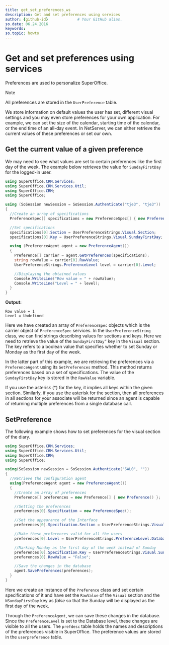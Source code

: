```yaml
---
title: get_set_preferences_ws
description: Get and set preferences using services
author: {github-id}             # Your GitHub alias.
so.date: 06.24.2016
keywords:
so.topic: howto
---
```


# Get and set preferences using services

Preferences are used to personalize SuperOffice.

> [!NOTE]
> All preferences are stored in the `UserPreference` table.

We store information on default values the user has set, different visual settings and you may even store preferences for your own application. For example, we can set the size of the calendar, starting time of the calendar, or the end time of an all-day event. In NetServer, we can either retrieve the current values of these preferences or set our own.

## Get the current value of a given preference

We may need to see what values are set to certain preferences like the first day of the week. The example below retrieves the value for `SundayFirstDay` for the logged-in user.

```csharp
using SuperOffice.CRM.Services;
using SuperOffice.CRM.Services.Util;
using SuperOffice.CRM;
using SuperOffice;

using (SoSession newSession = SoSession.Authenticate("tje3", "tje3"))
{
  //Create an array of specifications
  PreferenceSpec[] specifications = new PreferenceSpec[] { new PreferenceSpec() };

  //Set specifications
  specifications[0].Section = UserPreferenceStrings.Visual.Section;
  specifications[0].Key = UserPreferenceStrings.Visual.SundayFirstDay;

  using (PreferenceAgent agent = new PreferenceAgent())
  {
    Preference[] carrier = agent.GetPreferences(specifications);
    string rowValue = carrier[0].RawValue;
    UserPreferenceStrings.PreferenceLevel level = carrier[0].Level;

    //Displaying the obtained values
    Console.WriteLine("Row value = " + rowValue);
    Console.WriteLine("Level = " + level);
  }
}
```

**Output:**

```text
Row value = 1
Level = Undefined
```

Here we have created an array of `PreferenceSpec` objects which is the carrier object of `PreferenceSpec` services. In the `UserPreferenceString` class, we can find strings describing values for sections and keys. Here we need to retrieve the value of the `SundayFirstDay”` key in the `Visual` section. The key refers to a boolean value that specifies whether to set Sunday or Monday as the first day of the week.

In the latter part of this example, we are retrieving the preferences via a `PreferenceAgent` using its `GetPreferences` method. This method returns preferences based on a set of specifications. The value of the `SundayFirstDay` key is stored in the `RawValue` variable.

If you use the asterisk (\*) for the key, it implies all keys within the given section. Similarly, if you use the asterisk for the section, then all preferences in all sections for your associate will be returned since an agent is capable of returning multiple preferences from a single database call.

## SetPreference

The following example shows how to set preferences for the visual section of the diary.

```csharp
using SuperOffice.CRM.Services;
using SuperOffice.CRM.Services.Util;
using SuperOffice.CRM;
using SuperOffice;

using(SoSession newSession = SoSession.Authenticate("SAL0", ""))
{
  //Retrieve the configuration agent
  using(PreferenceAgent agent = new PreferenceAgent())
  {
    //Create an array of preferences
    Preference[] preferences = new Preference[] { new Preference() };

    //Setting the preferences
    preferences[0].Specification = new PreferenceSpec();

    //Set the appearance of the Interface
    preferences[0].Specification.Section = UserPreferenceStrings.Visual.Section;

    //Make these preferences valid for all the users
    preferences[0].Level = UserPreferenceStrings.PreferenceLevel.Database;

    //Marking Monday as the first day of the week instead of Sunday
    preferences[0].Specification.Key = UserPreferenceStrings.Visual.SundayFirstDay;
    preferences[0].RawValue = "False";

    //Save the changes in the database
    agent.SavePreferences(preferences);
  }
}
```

Here we create an instance of the `Preference` class and set certain specifications of it and have set the `RawValue` of the `Visual` section and the `NSundayFirstDay` key as *false* so that the Sunday will be displayed as the first day of the week.

Through the `PreferenceAgent`, we can save these changes in the database. Since the `PreferenceLevel` is set to the Database level, these changes are visible to all the users. The `prefdesc` table holds the names and descriptions of the preferences visible in SuperOffice. The preference values are stored in the `userpreference` table.
